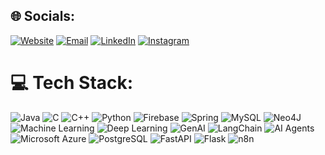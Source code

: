 ## 🌐 Socials:
[![Website](https://img.shields.io/badge/Website-%23000000.svg?logo=firefox&logoColor=white)](https://www.shivprakash.dev)
[![Email](https://img.shields.io/badge/Email-%23D14836.svg?logo=gmail&logoColor=white)](mailto:shivprakashlps@gmail.com)
[![LinkedIn](https://img.shields.io/badge/LinkedIn-%230077B5.svg?logo=linkedin&logoColor=white)](https://linkedin.com/in/shiv-prakash-verma-000133234)
[![Instagram](https://img.shields.io/badge/Instagram-%23E4405F.svg?logo=Instagram&logoColor=white)](https://instagram.com/sp_shivamverma)


# 💻 Tech Stack:
![Java](https://img.shields.io/badge/java-%23ED8B00.svg?style=flat&logo=openjdk&logoColor=white)
![C](https://img.shields.io/badge/c-%2300599C.svg?style=flat&logo=c&logoColor=white)
![C++](https://img.shields.io/badge/c++-%2300599C.svg?style=flat&logo=c%2B%2B&logoColor=white)
![Python](https://img.shields.io/badge/python-%2314354C.svg?style=flat&logo=python&logoColor=white)
![Firebase](https://img.shields.io/badge/firebase-a08021?style=flat&logo=firebase&logoColor=ffcd34)
![Spring](https://img.shields.io/badge/spring-%236DB33F.svg?style=flat&logo=spring&logoColor=white)
![MySQL](https://img.shields.io/badge/mysql-4479A1.svg?style=flat&logo=mysql&logoColor=white)
![Neo4J](https://img.shields.io/badge/Neo4j-008CC1?logo=neo4j&logoColor=white)
![Machine Learning](https://img.shields.io/badge/Machine%20Learning-10244f?style=flat&logo=scikitlearn&logoColor=white)
![Deep Learning](https://img.shields.io/badge/Deep%20Learning-0a0a23?style=flat&logo=tensorflow&logoColor=white)
![GenAI](https://img.shields.io/badge/GenAI-%23000000.svg?style=flat&logo=openai&logoColor=white)
![LangChain](https://img.shields.io/badge/LangChain-%23430098.svg?style=flat&logo=langchain&logoColor=white)
![AI Agents](https://img.shields.io/badge/AI%20Agents-%232B2B2B.svg?logo=bilibili&logoColor=fff)
![Microsoft Azure](https://custom-icon-badges.demolab.com/badge/Microsoft%20Azure-0089D6?logo=msazure&logoColor=white)
![PostgreSQL](https://img.shields.io/badge/PostgreSQL-%23336791.svg?style=flat&logo=postgresql&logoColor=white)
![FastAPI](https://img.shields.io/badge/FastAPI-009485.svg?logo=fastapi&logoColor=white)
![Flask](https://img.shields.io/badge/Flask-000?logo=flask&logoColor=fff)
![n8n](https://img.shields.io/badge/n8n-%23FF6D5A.svg?style=flat&logo=n8n&logoColor=white)